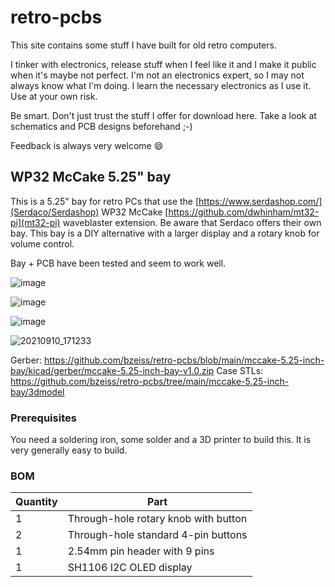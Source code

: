 # retro-pcbs
This site contains some stuff I have built for old retro computers.

I tinker with electronics, release stuff when I feel like it and I make it public when it's maybe not perfect. I'm not an electronics expert, so I may not always know what I'm doing. I learn the necessary electronics as I use it. Use at your own risk.

Be smart. Don't just trust the stuff I offer for download here. Take a look at schematics and PCB designs beforehand ;-)

Feedback is always very welcome 😄

## WP32 McCake 5.25" bay

This is a 5.25" bay for retro PCs that use the [https://www.serdashop.com/](Serdaco/Serdashop) WP32 McCake [https://github.com/dwhinham/mt32-pi](mt32-pi) waveblaster extension. Be aware that Serdaco offers their own bay. This bay is a DIY alternative with a larger display and a rotary knob for volume control.

Bay + PCB have been tested and seem to work well.

![image](https://user-images.githubusercontent.com/884834/124360159-944fea80-dc28-11eb-87fa-5ab4bda11be3.png)

![image](https://user-images.githubusercontent.com/884834/124390280-16084c80-dceb-11eb-9aac-38e4baddc9fc.png)

![image](https://user-images.githubusercontent.com/884834/124390288-26b8c280-dceb-11eb-93ac-455ed4f14fee.png)

![20210910_171233](https://user-images.githubusercontent.com/884834/132877155-81e0a804-c985-4adc-b823-88f555d96014.jpg)

Gerber: https://github.com/bzeiss/retro-pcbs/blob/main/mccake-5.25-inch-bay/kicad/gerber/mccake-5.25-inch-bay-v1.0.zip
Case STLs: https://github.com/bzeiss/retro-pcbs/tree/main/mccake-5.25-inch-bay/3dmodel

### Prerequisites

You need a soldering iron, some solder and a 3D printer to build this. It is very generally easy to build.

### BOM

| Quantity | Part                                    |
|----------|------                                   |
|     1    | Through-hole rotary knob with button    |
|     2    | Through-hole standard 4-pin buttons     | 
|     1    | 2.54mm pin header with 9 pins           | 
|     1    | SH1106 I2C OLED display                 | 

